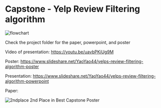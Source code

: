 # Capstone - Yelp Review Filtering algorithm

![flowchart](https://github.com/post2web/capstone/blob/master/flowchart.png)

Check the project folder for the paper, powerpoint, and poster

Video of presentation: https://youtu.be/uavbPKiUg9M

Poster: https://www.slideshare.net/YaoYao44/yelps-review-filtering-algorithm-poster

Presentation: https://www.slideshare.net/YaoYao44/yelps-review-filtering-algorithm-powerpoint

Paper: 

![2ndplace](https://github.com/post2web/capstone/blob/master/2ndplace.jpeg)
2nd Place in Best Capstone Poster 
